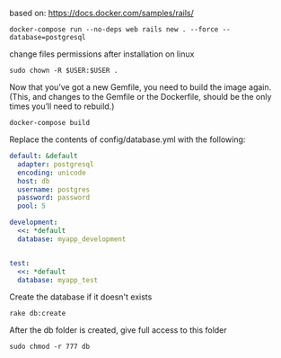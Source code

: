 based on: https://docs.docker.com/samples/rails/

    docker-compose run --no-deps web rails new . --force --database=postgresql

change files permissions after installation on linux
    
    sudo chown -R $USER:$USER .

Now that you’ve got a new Gemfile, you need to build the image again. (This, and changes to the Gemfile or the Dockerfile, should be the only times you’ll need to rebuild.)
    
    docker-compose build

Replace the contents of config/database.yml with the following:

```yml
default: &default
  adapter: postgresql
  encoding: unicode
  host: db
  username: postgres
  password: password
  pool: 5

development:
  <<: *default
  database: myapp_development


test:
  <<: *default
  database: myapp_test
```

Create the database if it doesn't exists

    rake db:create
    
After the db folder is created, give full access to this folder
    
    sudo chmod -r 777 db

